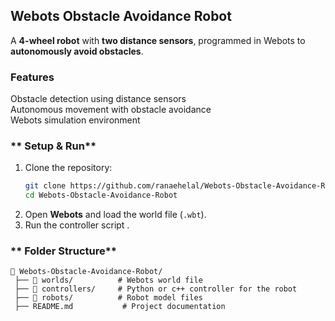 ## **Webots Obstacle Avoidance Robot** 

A **4-wheel robot** with **two distance sensors**, programmed in Webots to **autonomously avoid obstacles**.  

### **Features**  
Obstacle detection using distance sensors  
Autonomous movement with obstacle avoidance  
 Webots simulation environment  

### ** Setup & Run**  
1. Clone the repository:  
   ```sh
   git clone https://github.com/ranaehelal/Webots-Obstacle-Avoidance-Robot.git
   cd Webots-Obstacle-Avoidance-Robot
   ```  
2. Open **Webots** and load the world file (`.wbt`).  
3. Run the controller script .  

### ** Folder Structure**  
```
📂 Webots-Obstacle-Avoidance-Robot/
 ├── 📂 worlds/          # Webots world file
 ├── 📂 controllers/     # Python or c++ controller for the robot
 ├── 📂 robots/          # Robot model files
 ├── README.md           # Project documentation
```

